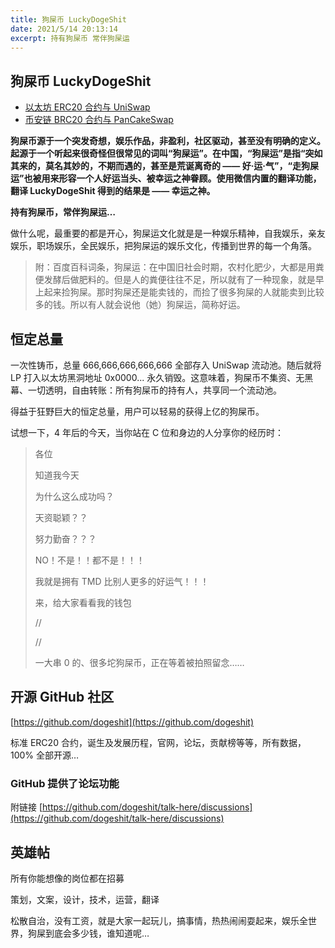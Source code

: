 ```yaml
---
title: 狗屎币 LuckyDogeShit
date: 2021/5/14 20:13:14
excerpt: 持有狗屎币 常伴狗屎运
---
```


## 狗屎币 LuckyDogeShit

- [以太坊 ERC20 合约与 UniSwap](/2021/erc20/)
- [币安链 BRC20 合约与 PanCakeSwap](/2021/brc20/)

**狗屎币源于一个突发奇想，娱乐作品，非盈利，社区驱动，甚至没有明确的定义。起源于一个听起来很奇怪但很常见的词叫“狗屎运”。在中国，“狗屎运”是指“突如其来的，莫名其妙的，不期而遇的，甚至是荒诞离奇的 —— 好·运·气”，“走狗屎运”也被用来形容一个人好运当头、被幸运之神眷顾。使用微信内置的翻译功能，翻译 LuckyDogeShit 得到的结果是 —— 幸运之神。**

**持有狗屎币，常伴狗屎运…**

做什么呢，最重要的都是开心，狗屎运文化就是是一种娱乐精神，自我娱乐，亲友娱乐，职场娱乐，全民娱乐，把狗屎运的娱乐文化，传播到世界的每一个角落。


> 附：百度百科词条，狗屎运：在中国旧社会时期，农村化肥少，大都是用粪便发酵后做肥料的。但是人的粪便往往不足，所以就有了一种现象，就是早上起来捡狗屎。那时狗屎还是能卖钱的，而捡了很多狗屎的人就能卖到比较多的钱。所以有人就会说他（她）狗屎运，简称好运。


## 恒定总量

一次性铸币，总量 666,666,666,666,666 全部存入 UniSwap 流动池。随后就将 LP 打入以太坊黑洞地址 0x0000... 永久销毁。这意味着，狗屎币不集资、无黑幕、一切透明，自由转账：所有狗屎币的持有人，共享同一个流动池。

得益于狂野巨大的恒定总量，用户可以轻易的获得上亿的狗屎币。

试想一下，4 年后的今天，当你站在 C 位和身边的人分享你的经历时：

> 各位
> 
> 知道我今天
>
> 为什么这么成功吗？
>
> 天资聪颖？？
>
> 努力勤奋？？？
>
> NO！不是！！都不是！！！
>
> 我就是拥有 TMD 比别人更多的好运气！！！
>
> 来，给大家看看我的钱包
>
> //
> 
> //
> 
> 一大串 0 的、很多坨狗屎币，正在等着被拍照留念……





## 开源 GitHub 社区

[https://github.com/dogeshit](https://github.com/dogeshit)

标准 ERC20 合约，诞生及发展历程，官网，论坛，贡献榜等等，所有数据，100% 全部开源…

### GitHub 提供了论坛功能

附链接 [https://github.com/dogeshit/talk-here/discussions](https://github.com/dogeshit/talk-here/discussions)



## 英雄帖

所有你能想像的岗位都在招募

策划，文案，设计，技术，运营，翻译

松散自治，没有工资，就是大家一起玩儿，搞事情，热热闹闹耍起来，娱乐全世界，狗屎到底会多少钱，谁知道呢…